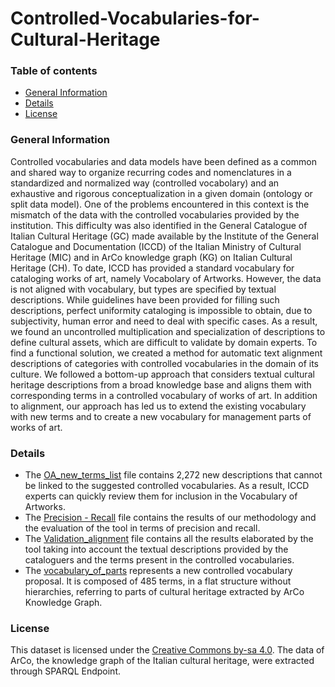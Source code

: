# Controlled-Vocabularies-for-Cultural-Heritage

### Table of contents
* [General Information](#general-information)
* [Details](#details)
* [License](#license)

### General Information
Controlled vocabularies and data models have been defined as a common and shared way to organize recurring codes and nomenclatures in a standardized and normalized way (controlled vocabolary) and an exhaustive and rigorous conceptualization in a given domain (ontology or split data model). 
One of the problems encountered in this context is the mismatch of the data with the controlled vocabularies provided by the institution.
This difficulty was also identified in the General Catalogue of Italian Cultural Heritage (GC) made available by the Institute of the General Catalogue and Documentation (ICCD) of the Italian Ministry of Cultural Heritage (MIC) and in ArCo knowledge graph (KG) on Italian Cultural Heritage (CH).
To date, ICCD has provided a standard vocabulary for cataloging works of art, namely Vocabolary of Artworks. 
However, the data is not aligned with vocabulary, but types are specified by textual descriptions. While guidelines have been provided for filling such descriptions, perfect uniformity cataloging is impossible to obtain, due to subjectivity, human error and need to deal with specific cases. As a result, we found an uncontrolled multiplication and specialization of descriptions to define cultural assets, which are difficult to validate by domain experts.
To find a functional solution, we created a method for automatic text alignment descriptions of categories with controlled vocabularies in the domain of its culture. We followed a bottom-up approach that considers textual cultural heritage descriptions from a broad knowledge base and aligns them with corresponding terms in a controlled vocabulary of works of art.
In addition to alignment, our approach has led us to extend the existing vocabulary with new terms and to create a new vocabulary for management parts of works of art.

### Details
- The [OA_new_terms_list](https://github.com/LuanaBulla/Controlled-Vocabularies-for-Cultural-Heritage/blob/main/OA_new_terms_list.xlsx) file contains 2,272 new descriptions that cannot be linked to the suggested controlled vocabularies. As a result, ICCD experts can quickly review them for inclusion in the Vocabulary of Artworks.
- The [Precision - Recall](https://github.com/LuanaBulla/Controlled-Vocabularies-for-Cultural-Heritage/blob/main/Precision%20-%20Recall.xlsx) file contains the results of our methodology and the evaluation of the tool in terms of precision and recall.
- The [Validation_alignment](https://github.com/LuanaBulla/Controlled-Vocabularies-for-Cultural-Heritage/blob/main/Validation_alignment.xlsx) file contains all the results elaborated by the tool taking into account the textual descriptions provided by the cataloguers and the terms present in the controlled vocabularies.
- The [vocabulary_of_parts](https://github.com/LuanaBulla/Controlled-Vocabularies-for-Cultural-Heritage/blob/main/vocabulary_of_parts.xlsx) represents a new controlled vocabulary proposal. It is composed of 485 terms, in a flat structure without hierarchies, referring to parts of cultural heritage extracted by ArCo Knowledge Graph.

### License
This dataset is licensed under the [Creative Commons by-sa 4.0](https://creativecommons.org/licenses/by-sa/4.0/). The data of ArCo, the knowledge graph of the Italian cultural heritage, were extracted through SPARQL Endpoint. 

